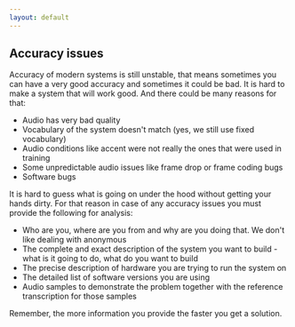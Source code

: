 ```yaml
---
layout: default
---
```


## Accuracy issues

Accuracy of modern systems is still unstable, that means sometimes you can have a very good accuracy and sometimes it could be bad.
It is hard to make a system that will work good. And there could be many reasons for that:

  * Audio has very bad quality
  * Vocabulary of the system doesn't match (yes, we still use fixed vocabulary)
  * Audio conditions like accent were not really the ones that were used in training
  * Some unpredictable audio issues like frame drop or frame coding bugs
  * Software bugs

It is hard to guess what is going on under the hood without getting your hands dirty. For that reason in case of any accuracy
issues you must provide the following for analysis:

  * Who are you, where are you from and why are you doing that. We don't like dealing with anonymous
  * The complete and exact description of the system you want to build - what is it going to do, what do you want to build
  * The precise description of hardware you are trying to run the system on
  * The detailed list of software versions you are using
  * Audio samples to demonstrate the problem together with the reference transcription for those samples

Remember, the more information you provide the faster you get a solution.
